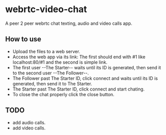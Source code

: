 # webrtc-video-chat
  A peer 2 peer webrtc chat texting, audio and video calls app.

## How to use
  * Upload the files to a web server. 
  * Access the web app via its link: The first should end with #1 like localhost:80/#1 and the second is simple link.
  * The first user --The Starter-- waits until its ID is generated, then send it to the second user --The Follower--.
  * The Follower past The Starter ID, click connect and waits until its ID is generated, then send it to The Starter.
  * The Starter past The Starter ID, click connect and start chating.
  * To close the chat properly click the close button.
## TODO

  - add audio calls.
  - add video calls.
